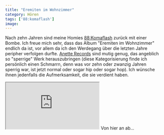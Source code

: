 ```yaml
---
title: "Eremiten im Wohnzimmer"
category: Hören
tags: ['88:komaflash']
image: 
---
```


Nach zehn Jahren sind meine Homies [88:Komaflash](https://anetterecords.bandcamp.com/album/eremiten-im-wohnzimmer) zurück mit einer Bombe. Ich freue mich sehr, dass das Album "Eremiten im Wohnzimmer" endlich da ist, vor allem da ich den Werdegang über die letzten Jahre peripher verfolgen durfte. [Anette Records](https://anetterecords.bandcamp.com/) sind mutig genug, das angeblich so "sperrige" Werk herauszubringen (diese Kategorisierung finde ich persönlich einen Schmarrn, denn was vor zehn oder zwanzig Jahren sperrig war, ist jetzt normal oder sogar hip oder sogar hop). Ich wünsche ihnen jedenfalls die Aufmerksamkeit, die sie verdient haben.

<iframe src="https://bandcamp.com/EmbeddedPlayer/album=4166580003/size=large/bgcol=ffffff/linkcol=0687f5/tracklist=false/transparent=true/"></iframe>
Von hier an ab...

